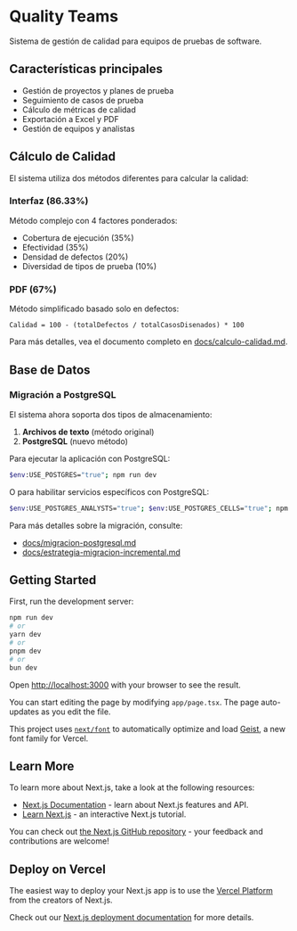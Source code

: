 # Quality Teams

Sistema de gestión de calidad para equipos de pruebas de software.

## Características principales

- Gestión de proyectos y planes de prueba
- Seguimiento de casos de prueba
- Cálculo de métricas de calidad
- Exportación a Excel y PDF
- Gestión de equipos y analistas

## Cálculo de Calidad

El sistema utiliza dos métodos diferentes para calcular la calidad:

### Interfaz (86.33%)
Método complejo con 4 factores ponderados:
- Cobertura de ejecución (35%)
- Efectividad (35%) 
- Densidad de defectos (20%)
- Diversidad de tipos de prueba (10%)

### PDF (67%)
Método simplificado basado solo en defectos:
```
Calidad = 100 - (totalDefectos / totalCasosDisenados) * 100
```

Para más detalles, vea el documento completo en [docs/calculo-calidad.md](docs/calculo-calidad.md).

## Base de Datos

### Migración a PostgreSQL

El sistema ahora soporta dos tipos de almacenamiento:

1. **Archivos de texto** (método original)
2. **PostgreSQL** (nuevo método)

Para ejecutar la aplicación con PostgreSQL:

```bash
$env:USE_POSTGRES="true"; npm run dev
```

O para habilitar servicios específicos con PostgreSQL:

```bash
$env:USE_POSTGRES_ANALYSTS="true"; $env:USE_POSTGRES_CELLS="true"; npm run dev
```

Para más detalles sobre la migración, consulte:
- [docs/migracion-postgresql.md](docs/migracion-postgresql.md)
- [docs/estrategia-migracion-incremental.md](docs/estrategia-migracion-incremental.md)

## Getting Started

First, run the development server:

```bash
npm run dev
# or
yarn dev
# or
pnpm dev
# or
bun dev
```

Open [http://localhost:3000](http://localhost:3000) with your browser to see the result.

You can start editing the page by modifying `app/page.tsx`. The page auto-updates as you edit the file.

This project uses [`next/font`](https://nextjs.org/docs/app/building-your-application/optimizing/fonts) to automatically optimize and load [Geist](https://vercel.com/font), a new font family for Vercel.

## Learn More

To learn more about Next.js, take a look at the following resources:

- [Next.js Documentation](https://nextjs.org/docs) - learn about Next.js features and API.
- [Learn Next.js](https://nextjs.org/learn) - an interactive Next.js tutorial.

You can check out [the Next.js GitHub repository](https://github.com/vercel/next.js) - your feedback and contributions are welcome!

## Deploy on Vercel

The easiest way to deploy your Next.js app is to use the [Vercel Platform](https://vercel.com/new?utm_medium=default-template&filter=next.js&utm_source=create-next-app&utm_campaign=create-next-app-readme) from the creators of Next.js.

Check out our [Next.js deployment documentation](https://nextjs.org/docs/app/building-your-application/deploying) for more details.
